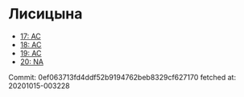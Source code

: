 # Лисицына
- [17: AC](17.md)
- [18: AC](18.md)
- [19: AC](19.md)
- [20: NA](20.md)

Commit: 0ef063713fd4ddf52b9194762beb8329cf627170
 fetched at: 20201015-003228
